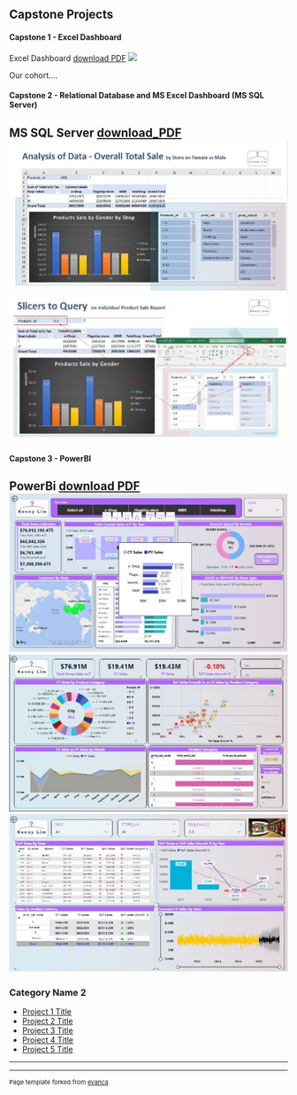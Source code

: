 ## Capstone Projects
#### Capstone 1 - Excel Dashboard

Excel Dashboard
[download PDF](pdf/cp1_excel_1_pdf.pdf)
<img src="/images/cp1_excel_1_png.PNG?raw=true"/>
<p>Our cohort....</p>

#### Capstone 2 - Relational Database and MS Excel Dashboard (MS SQL Server)

MS SQL Server
[download_PDF](/pdf/retail_case_study_r3.pdf)
<img src="images/cp2_sql_p1.jpg?raw=true"/>
<img src="images/cp2_sql_p2.jpg?raw=true"/>
---

#### Capstone 3 - PowerBI
PowerBi
[download PDF](pdf/retailcasestudy_powerbi.pdf)
<img src="images/cp3_powerbi_p1.JPG?raw=true"/>
<img src="images/cp3_powerbi_p2.jpg?raw=true"/>
<img src="images/cp3_powerbi_p3.jpg?raw=true"/>
---

### Category Name 2

- [Project 1 Title](http://example.com/)
- [Project 2 Title](http://example.com/)
- [Project 3 Title](http://example.com/)
- [Project 4 Title](http://example.com/)
- [Project 5 Title](http://example.com/)

---




---
<p style="font-size:11px">Page template forked from <a href="https://github.com/evanca/quick-portfolio">evanca</a></p>
<!-- Remove above link if you don't want to attibute -->
